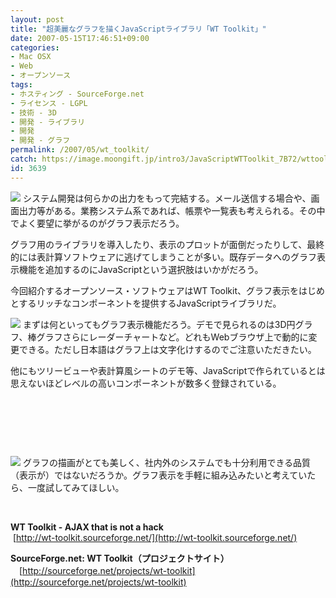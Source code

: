 ```yaml
---
layout: post
title: "超美麗なグラフを描くJavaScriptライブラリ「WT Toolkit」"
date: 2007-05-15T17:46:51+09:00
categories:
- Mac OSX
- Web
- オープンソース
tags: 
- ホスティング - SourceForge.net
- ライセンス - LGPL
- 技術 - 3D
- 開発 - ライブラリ
- 開発
- 開発 - グラフ
permalink: /2007/05/wt_toolkit/
catch: https://image.moongift.jp/intro3/JavaScriptWTToolkit_7B72/wttoolkit1_thumb1.png
id: 3639
---
```

[![](https://image.moongift.jp/intro3/JavaScriptWTToolkit_7B72/wttoolkit2_thumb1.png)](https://image.moongift.jp/intro3/JavaScriptWTToolkit_7B72/wttoolkit23.png) システム開発は何らかの出力をもって完結する。メール送信する場合や、画面出力等がある。業務システム系であれば、帳票や一覧表も考えられる。その中でよく要望に挙がるのがグラフ表示だろう。

 

グラフ用のライブラリを導入したり、表示のプロットが面倒だったりして、最終的には表計算ソフトウェアに逃げてしまうことが多い。既存データへのグラフ表示機能を追加するのにJavaScriptという選択肢はいかがだろう。

 

今回紹介するオープンソース・ソフトウェアはWT Toolkit、グラフ表示をはじめとするリッチなコンポーネントを提供するJavaScriptライブラリだ。

 <!--more--> 

[![](https://image.moongift.jp/intro3/JavaScriptWTToolkit_7B72/wttoolkit1_thumb1.png)](https://image.moongift.jp/intro3/JavaScriptWTToolkit_7B72/wttoolkit13.png) まずは何といってもグラフ表示機能だろう。デモで見られるのは3D円グラフ、棒グラフさらにレーダーチャートなど。どれもWebブラウザ上で動的に変更できる。ただし日本語はグラフ上は文字化けするのでご注意いただきたい。

 

他にもツリービューや表計算風シートのデモ等、JavaScriptで作られているとは思えないほどレベルの高いコンポーネントが数多く登録されている。

 

&nbsp;

 

&nbsp;

 

&nbsp;

 

[![](https://image.moongift.jp/intro3/JavaScriptWTToolkit_7B72/wttoolkit4_thumb2.png)](https://image.moongift.jp/intro3/JavaScriptWTToolkit_7B72/wttoolkit44.png) グラフの描画がとても美しく、社内外のシステムでも十分利用できる品質（表示が）ではないだろうか。グラフ表示を手軽に組み込みたいと考えていたら、一度試してみてほしい。

 

&nbsp;

 

**WT Toolkit - AJAX that is not a hack**  
&nbsp;[http://wt-toolkit.sourceforge.net/](http://wt-toolkit.sourceforge.net/)

**SourceForge.net: WT Toolkit（プロジェクトサイト）**  
　[http://sourceforge.net/projects/wt-toolkit](http://sourceforge.net/projects/wt-toolkit)

